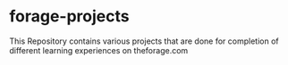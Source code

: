 # forage-projects
This Repository contains various projects that are done for completion of different learning experiences on theforage.com
